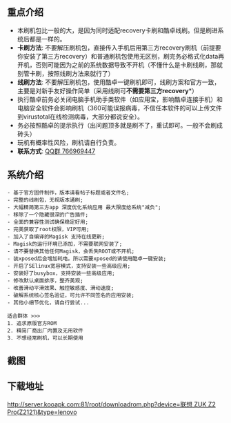 ## 重点介绍

- 本刷机包比一般的大，是因为同时适配recovery卡刷和酷卓线刷。但是刷进系统后都是一样的。
- **卡刷方法**: 不要解压刷机包，直接传入手机后用第三方recovery刷机（前提要你安装了第三方recovery）和普通刷机包使用无区别，刷完务必格式化data再开机，否则可能因为之前的系统数据导致不开机（不懂什么是卡刷线刷，那就别管卡刷，按照线刷方法来就行了）
- **线刷方法**: 不要解压刷机包，使用酷卓一键刷机即可，线刷方案和官方一致，主要是对新手友好操作简单（采用线刷可**不需要第三方recovery***）
- 执行酷卓前务必关闭电脑手机助手类软件（如应用宝，影响酷卓连接手机）和电脑安全软件会影响刷机（360可能误报病毒，不信任本软件的可以上传文件到virustotal在线检测病毒，大部分都说安全）。
- 务必按照酷卓的提示执行（出问题顶多就是刷不了，重试即可。一般不会刷成砖头）
- 玩机有概率性风险，刷机请自行负责。
- **联系方式**: [QQ群 766969447](https://qm.qq.com/cgi-bin/qm/qr?k=dWjLAo84dC6gqU5EReVUmNQQjp7O79m9)

## 系统介绍

    - 基于官方固件制作，版本请看帖子标题或者文件名;
    - 完整的线刷包，无视版本通刷;
    - 大幅精简第三方app 深度优化系统应用 最大限度给系统"减负";
    - 移除了一个隐藏很深的广告插件;
    - 全面的兼容性测试确保稳定好用;
    - 完美获取了root权限，VIP可用;
    - 加入了自编译的Magisk 支持在线更新;
    - Magisk的运行环境已添加，不需要联网安装了;
    - 请不要替换其他任何Magisk，会丢失ROOT或不开机;
    - 装xposed后会增加耗电。所以需要xposed的请使用酷卓一键安装;
    - 开启了SElinux宽容模式，支持安装一些高级应用;
    - 安装好了busybox，支持安装一些高级应用;
    - 修改默认桌面排序，整齐美观;
    - 改善滑动平滑效果、触控敏感度、滑动速度;
    - 破解系统核心签名验证，可允许不同签名的应用安装;
    - 其他小细节优化，请自行尝试...
 
    适合群体 >>>
    1. 追求原版官方ROM
    2. 精简厂商出厂内置及无用软件
    3. 不想经常刷机，可以长期使用

## 截图


## 下载地址


[http://server.kooapk.com:81/root/downloadrom.php?device=联想 ZUK Z2 Pro(Z2121)&type=lenovo](http://server.kooapk.com:81/root/downloadrom.php?device=%E8%81%94%E6%83%B3%20ZUK%20Z2%20Pro(Z2121)&type=lenovo)


